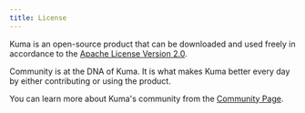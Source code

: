 ```yaml
---
title: License
---
```


Kuma is an open-source product that can be downloaded and used freely in accordance to the [Apache License Version 2.0](https://github.com/kumahq/kuma/blob/master/LICENSE).

Community is at the DNA of Kuma. It is what makes Kuma better every day by either contributing or using the product.

You can learn more about Kuma's community from the [Community Page](/community).
